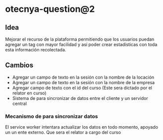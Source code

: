 # otecnya-question@2

## Idea
Mejorar el recurso de la plataforma permitiendo que los usuarios puedan agregar un tag con mayor facilidad y así poder crear estadísticas con toda esta información recolectada.

## Cambios

- Agregar un campo de texto en la sesión con la nombre de la locación
- Agregar un campo de texto en la sesión con la nombre de la empresa
- Agregar campo de texto con el id del curso (Este sera dictado por el relator en curso)
- Sistema de para sincronizar de datos entre el cliente y un servidor central

### Mecanismo de para sincronizar datos

El service worker intentara actualizar los datos en todo momento, apoyado un un ente externo. Que sera el relator a cargo del curso

